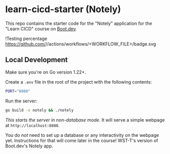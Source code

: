 # learn-cicd-starter (Notely)

This repo contains the starter code for the "Notely" application for the "Learn CICD" course on [Boot.dev](https://boot.dev).

!Testing percentage https://github.com/<OWNER>/<REPOSITORY>/actions/workflows/<WORKFLOW_FILE>/badge.svg

## Local Development

Make sure you're on Go version 1.22+.

Create a `.env` file in the root of the project with the following contents:

```bash
PORT="8080"
```

Run the server:

```bash
go build -o notely && ./notely
```

_This starts the server in non-database mode._ It will serve a simple webpage at `http://localhost:8080`.

You do _not_ need to set up a database or any interactivity on the webpage yet. Instructions for that will come later in the course!
WST-T's version of Boot.dev's Notely app.
